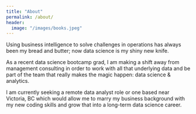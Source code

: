 ```yaml
---
title: "About"
permalink: /about/
header:
  image: "/images/books.jpeg"
---
```


Using business intelligence to solve challenges in operations has always been my bread and butter; now data science is my shiny new knife. 

As a recent data science bootcamp grad, I am making a shift away from management consulting in order to work with all that underlying data and be part of the team that really makes the magic happen: data science & analytics. 

I am currently seeking a remote data analyst role or one based near Victoria, BC which would allow me to marry my business background with my new coding skills and grow that into a long-term data science career. 
